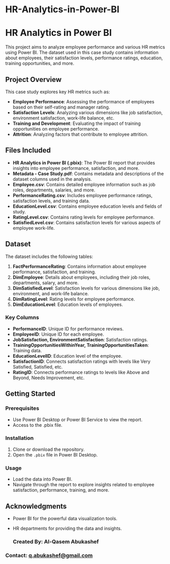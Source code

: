 # HR-Analytics-in-Power-BI

# HR Analytics in Power BI

This project aims to analyze employee performance and various HR metrics using Power BI. The dataset used in this case study contains information about employees, their satisfaction levels, performance ratings, education, training opportunities, and more.

## Project Overview

This case study explores key HR metrics such as:

- **Employee Performance**: Assessing the performance of employees based on their self-rating and manager rating.
- **Satisfaction Levels**: Analyzing various dimensions like job satisfaction, environment satisfaction, work-life balance, etc.
- **Training and Development**: Evaluating the impact of training opportunities on employee performance.
- **Attrition**: Analyzing factors that contribute to employee attrition.

## Files Included

- **HR Analytics in Power BI (.pbix)**: The Power BI report that provides insights into employee performance, satisfaction, and more.
- **Metadata - Case Study.pdf**: Contains metadata and descriptions of the dataset columns used in the analysis.
- **Employee.csv**: Contains detailed employee information such as job roles, departments, salaries, and more.
- **PerformanceRating.csv**: Includes employee performance ratings, satisfaction levels, and training data.
- **EducationLevel.csv**: Contains employee education levels and fields of study.
- **RatingLevel.csv**: Contains rating levels for employee performance.
- **SatisfiedLevel.csv**: Contains satisfaction levels for various aspects of employee work-life.

## Dataset

The dataset includes the following tables:

1. **FactPerformanceRating**: Contains information about employee performance, satisfaction, and training.
2. **DimEmployee**: Details about employees, including their job roles, departments, salary, and more.
3. **DimSatisfiedLevel**: Satisfaction levels for various dimensions like job, environment, and work-life balance.
4. **DimRatingLevel**: Rating levels for employee performance.
5. **DimEducationLevel**: Education levels of employees.

### Key Columns

- **PerformanceID**: Unique ID for performance reviews.
- **EmployeeID**: Unique ID for each employee.
- **JobSatisfaction, EnvironmentSatisfaction**: Satisfaction ratings.
- **TrainingOpportunitiesWithinYear, TrainingOpportunitiesTaken**: Training data.
- **EducationLevelID**: Education level of the employee.
- **SatisfactionID**: Connects satisfaction ratings with levels like Very Satisfied, Satisfied, etc.
- **RatingID**: Connects performance ratings to levels like Above and Beyond, Needs Improvement, etc.

## Getting Started

### Prerequisites

- Use Power BI Desktop or Power BI Service to view the report.
- Access to the .pbix file.
  
### Installation

1. Clone or download the repository.
2. Open the `.pbix` file in Power BI Desktop.

### Usage

- Load the data into Power BI.
- Navigate through the report to explore insights related to employee satisfaction, performance, training, and more.


## Acknowledgments

- Power BI for the powerful data visualization tools.
- HR departments for providing the data and insights.

  ### Created By: Al-Qasem Abukashef  
### Contact: q.abukashef@gmail.com

